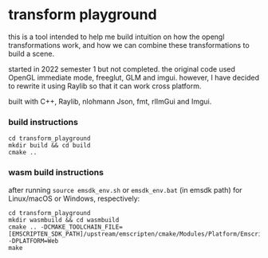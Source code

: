 # transform playground

this is a tool intended to help me build intuition on how the opengl transformations work, and how we can combine these transformations to build a scene.  

started in 2022 semester 1 but not completed.  the original code used OpenGL immediate mode, freeglut, GLM and imgui.  however, I have decided to rewrite it using Raylib so that it can work cross platform.  

built with C++, Raylib, nlohmann Json, fmt, rlImGui and Imgui.  

### build instructions

```
cd transform_playground
mkdir build && cd build
cmake ..
```

### wasm build instructions

after running `source emsdk_env.sh` or `emsdk_env.bat` (in emsdk path) for Linux/macOS or Windows, respectively:

```
cd transform_playground
mkdir wasmbuild && cd wasmbuild
cmake .. -DCMAKE_TOOLCHAIN_FILE=[EMSCRIPTEN_SDK_PATH]/upstream/emscripten/cmake/Modules/Platform/Emscripten.cmake -DPLATFORM=Web
make
```